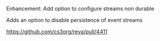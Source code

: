 Enhancement: Add option to configure streams non durable

Adds an option to disable persistence of event streams

https://github.com/cs3org/reva/pull/4411
